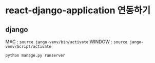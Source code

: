 # react-django-application 연동하기

## django

MAC : `source jango-venv/bin/activate`
WINDOW : `source jango-venv/Script/activate`

`python manage.py runserver`
